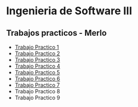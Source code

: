 # Ingenieria de Software III
## Trabajos practicos - Merlo
* [Trabajo Practico 1](https://github.com/SantiagoMerlo/IS3-Merlo/tree/master/Trabajo-Practico-1/README.MD)
* [Trabajo Practico 2](https://github.com/SantiagoMerlo/IS3-Merlo/tree/master/Trabajo-Practico-2/README.md)
* [Trabajo Practico 3](https://github.com/SantiagoMerlo/IS3-Merlo/blob/master/Trabajo-Practico-3/README.MD)
* [Trabajo Practico 4](https://github.com/SantiagoMerlo/IS3-Merlo/blob/master/Trabajo-Practico-4/README.md)
* [Trabajo Practico 5](https://i.pinimg.com/originals/0d/96/4e/0d964e0d6e6c9f34f0f4c46ec674ac97.jpg)
* [Trabajo Practico 6](https://github.com/SantiagoMerlo/IS3-Merlo/blob/master/Trabajo-Practico-6/README.md)
* [Trabajo Practico 7](https://github.com/SantiagoMerlo/IS3-Merlo/blob/master/Trabajo-Practico-7/README.md)
* Trabajo Practico 8
* Trabajo Practico 9
